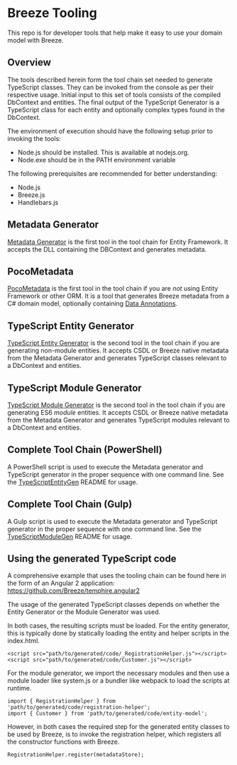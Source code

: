 # Breeze Tooling

This repo is for developer tools that help make it easy to use your domain model with Breeze.

## Overview

The tools described herein form the tool chain set needed to generate TypeScript classes.  They can be invoked from the console as per their respective usage.  Initial input to this set of tools consists of the compiled DbContext and entities.   The final output of the TypeScript Generator is a TypeScript class for each entity and optionally complex types found in the DbContext.

The environment of execution should have the following setup prior to invoking the tools:

- Node.js should be installed.  This is available at nodejs.org.
- Node.exe should be in the PATH environment variable

The following prerequisites are recommended for better understanding:

- Node.js
- Breeze.js
- Handlebars.js

## Metadata Generator

[Metadata Generator](./MetadataGenerator) is the first tool in the tool chain for Entity Framework.  It accepts the DLL containing the DBContext and generates metadata.

## PocoMetadata

[PocoMetadata](./PocoMetadata) is the first tool in the tool chain if you are *not* using Entity Framework or other ORM.  It is a tool that generates Breeze metadata from a C# domain model, optionally 
containing [Data Annotations](https://msdn.microsoft.com/en-us/library/dd901590.aspx).

## TypeScript Entity Generator

[TypeScript Entity Generator](./TypeScriptEntityGen) is the second tool in the tool chain if you are generating non-module entities.  It accepts CSDL or Breeze native metadata from the Metadata Generator and generates TypeScript classes relevant to a DbContext and entities.

## TypeScript Module Generator

[TypeScript Module Generator](./TypeScriptModuleGen) is the second tool in the tool chain if you are generating ES6 *module* entities.  It accepts CSDL or Breeze native metadata from the Metadata Generator and generates TypeScript modules relevant to a DbContext and entities.

## Complete Tool Chain (PowerShell)

A PowerShell script is used to execute the Metadata generator and TypeScript generator in the proper sequence with one command line.  See the [TypeScriptEntityGen](./TypeScriptEntityGen) README for usage.

## Complete Tool Chain (Gulp)

A Gulp script is used to execute the Metadata generator and TypeScript generator in the proper sequence with one command line.  See the [TypeScriptModuleGen](./TypeScriptModuleGen) README for usage.

## Using the generated TypeScript code ##

A comprehensive example that uses the tooling chain can be found here in the form of an Angular 2 application: https://github.com/Breeze/temphire.angular2 

The usage of the generated TypeScript classes depends on whether the Entity Generator or the Module Generator was used.

In both cases, the resulting scripts must be loaded. For the entity generator, this is typically done by statically loading the entity and helper scripts in the index.html.

```
<script src="path/to/generated/code/_RegistrationHelper.js"></script>
<script src="path/to/generated/code/Customer.js"></script>
```

For the module generator, we import the necessary modules and then use a module loader like system.js or a bundler like webpack to load the scripts at runtime.

```
import { RegistrationHelper } from 'path/to/generated/code/registration-helper';
import { Customer } from 'path/to/generated/code/entity-model';
```

However, in both cases the required step for the generated entity classes to be used by Breeze, is to invoke the registration helper, which registers all the constructor functions with Breeze.

`RegistrationHelper.register(metadataStore);`